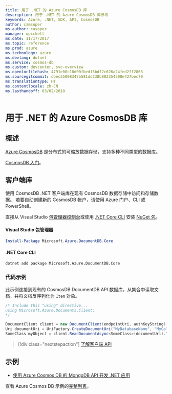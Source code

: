 ```yaml
---
title: 用于 .NET 的 Azure CosmosDB 库
description: 用于 .NET 的 Azure CosmosDB 库参考
keywords: Azure, .NET, SDK, API, CosmosDB
author: camsoper
ms.author: casoper
manager: wpickett
ms.date: 11/17/2017
ms.topic: reference
ms.prod: azure
ms.technology: azure
ms.devlang: dotnet
ms.service: cosmos-db
ms.custom: devcenter, svc-overview
ms.openlocfilehash: 4791e00c18d00fbed13bdf2c626a24fed2ff2863
ms.sourcegitcommit: dbec35008347b581dd238b882354300e427bec70
ms.translationtype: HT
ms.contentlocale: zh-CN
ms.lasthandoff: 03/02/2018
---
```

# <a name="azure-cosmosdb-libraries-for-net"></a>用于 .NET 的 Azure CosmosDB 库

## <a name="overview"></a>概述

[Azure CosmosDB](https://docs.microsoft.com/azure/cosmos-db/introduction) 是分布式的可缩放数据存储，支持多种不同类型的数据库。

[CosmosDB 入门](https://docs.microsoft.com/azure/cosmos-db/create-documentdb-dotnet)。

## <a name="client-library"></a>客户端库

使用 CosmosDB .NET 客户端库在现有 CosmosDB 数据存储中访问和存储数据。  若要自动创建新的 CosmosDB 帐户，请使用 Azure 门户、CLI 或 PowerShell。

直接从 Visual Studio [包管理器控制台][PackageManager]或使用 [.NET Core CLI][DotNetCLI] 安装 [NuGet 包](https://www.nuget.org/packages/Microsoft.Azure.DocumentDB.Core)。

#### <a name="visual-studio-package-manager"></a>Visual Studio 包管理器

```powershell
Install-Package Microsoft.Azure.DocumentDB.Core
```

#### <a name="net-core-cli"></a>.NET Core CLI

```bash
dotnet add package Microsoft.Azure.DocumentDB.Core
```

### <a name="code-example"></a>代码示例

此示例连接到现有的 CosmosDB DocumentDB API 数据库，从集合中读取文档，并将文档反序列化为 `Item` 对象。   

```csharp
/* Include this "using" directive...
using Microsoft.Azure.Documents.Client;
*/

DocumentClient client = new DocumentClient(endpointUri, authKeyString);
Uri documentUri = UriFactory.CreateDocumentUri("MyDatabaseName", "MyCollectionName", "DocumentId");
SomeClass myObject = client.ReadDocumentAsync<SomeClass>(documentUri).ToString()).Result;
```

> [!div class="nextstepaction"]
> [了解客户端 API](/dotnet/api/overview/azure/cosmosdb/client)

## <a name="samples"></a>示例

* [使用 Azure Cosmos DB 的 MongoDB API 开发 .NET 应用](https://azure.microsoft.com/resources/samples/azure-cosmos-db-mongodb-dotnet-getting-started/)

查看 Azure Cosmos DB 示例的[完整列表](https://azure.microsoft.com/resources/samples/?platform=dotnet&term=cosmosdb)。

[PackageManager]: https://docs.microsoft.com/nuget/tools/package-manager-console
[DotNetCLI]: https://docs.microsoft.com/dotnet/core/tools/dotnet-add-package
